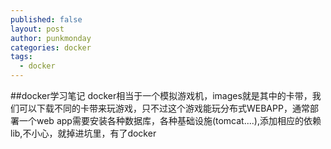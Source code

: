 ```yaml
---
published: false
layout: post
author: punkmonday
categories: docker
tags: 
  - docker
---
```


##docker学习笔记
docker相当于一个模拟游戏机，images就是其中的卡带，我们可以下载不同的卡带来玩游戏，只不过这个游戏能玩分布式WEBAPP，通常部署一个web app需要安装各种数据库，各种基础设施(tomcat....),添加相应的依赖lib,不小心，就掉进坑里，有了docker
